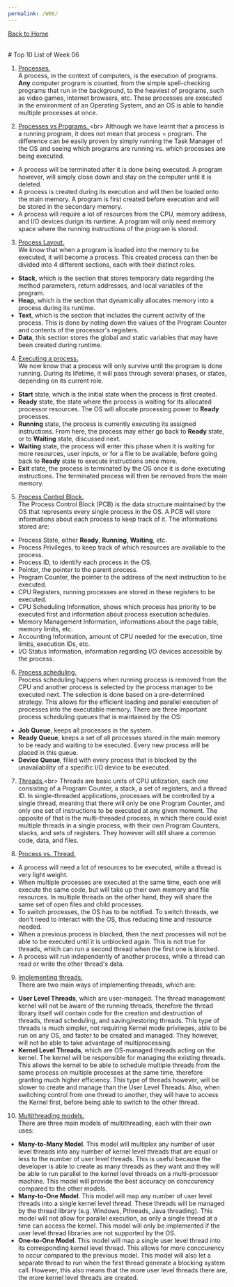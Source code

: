 ```yaml
---
permalink: /W06/
---
```

[Back to Home](../)

<br>
# Top 10 List of Week 06

1. [Processes.](https://techterms.com/definition/process)<br>
A process, in the context of computers, is the execution of programs. **Any** computer program is counted, from the simple spell-checking programs that run in the background, to the heaviest of programs, such as video games, internet browsers, etc. These processes are executed in the environment of an Operating System, and an OS is able to handle multiple processes at once. 

2. [Processes vs Programs. ](https://www.geeksforgeeks.org/difference-between-program-and-process/#:~:text=Program%20contains%20a%20set%20of,instance%20of%20an%20executing%20program.&text=2.-,Program%20is%20a%20passive%20entity%20as%20it%20resides%20in%20the,loaded%20into%20the%20main%20memory.)<br>
Although we have learnt that a process is a running program, it does not mean that process = program. The difference can be easily proven by simply running the Task Manager of the OS and seeing which programs are running vs. which processes are being executed.
* A process will be terminated after it is done being executed. A program however, will simply close down and stay on the computer until it is deleted.
* A process is created during its execution and will then be loaded onto the main memory. A program is first created before execution and will be stored in the secondary memory.
* A process will require a lot of resources from the CPU, memory address, and I/O devices durign its runtime. A program will only need memory space where the running instructions of the program is stored.

3. [Process Layout.](https://www.tutorialspoint.com/operating_system/os_processes.htm)<br>
We know that when a program is loaded into the memory to be executed, it will become a process. This created process can then be divided into 4 different sections, each with their distinct roles.
* **Stack**, which is the section that stores temporary data regarding the method parameters, return addresses, and local variables of the program.
* **Heap**, which is the section that dynamically allocates memory into a process during its runtime.
* **Text**, which is the section that includes the current activity of the process. This is done by noting down the values of the Program Counter and contents of the processor's registers.
* **Data**, this section stores the global and static variables that may have been created during runtime.

4. [Executing a process.](https://www.tutorialspoint.com/operating_system/os_processes.htm)<br>
We now know that a process will only survive until the program is done running. During its lifetime, it will pass through several phases, or states, depending on its current role.
* **Start** state, which is the initial state when the process is first created.
* **Ready** state, the state where the process is waiting for its allocated processor resources. The OS will allocate processing power to **Ready** processes.
* **Running** state, the process is currently executing its assigned instructions. From here, the process may either go back to **Ready** state, or to **Waiting** state, discussed next.
* **Waiting** state, the process will enter this phase when it is waiting for more resources, user inputs, or for a file to be available, before going back to **Ready** state to execute instructions once more.
* **Exit** state, the process is terminated by the OS once it is done executing instructions. The terminated process will then be removed from the main memory.


5. [Process Control Block.](https://www.tutorialspoint.com/operating_system/os_processes.htm)<br>
The Process Control Block (PCB) is the data structure maintained by the OS that represents every single process in the OS. A PCB will store informations about each process to keep track of it. The informations stored are:
* Process State, either **Ready**, **Running**, **Waiting**, etc.
* Process Privileges, to keep track of which resources are available to the process.
* Process ID, to identify each process in the OS.
* Pointer, the pointer to the parent process.
* Program Counter, the pointer to the address of the next instruction to be executed.
* CPU Registers, running processes are stored in these registers to be executed.
* CPU Scheduling Information, shows which process has priority to be executed first and information about process execution schedules.
* Memory Management Information, informations about the page table, memory limits, etc.
* Accounting Information, amount of CPU needed for the execution, time limits, execution IDs, etc.
* I/O Status Information, information regarding I/O devices accessible by the process.

6. [Process scheduling.](https://www.tutorialspoint.com/operating_system/os_process_scheduling.htm)<br>
Process scheduling happens when running process is removed from the CPU and another process is selected by the process manager to be executed next. The selection is done based on a pre-determined strategy. This allows for the efficient loading and parallel execution of processes into the executable memory. There are three important process scheduling queues that is maintained by the OS:
* **Job Queue**, keeps all processes in the system.
* **Ready Queue**, keeps a set of all processes stored in the main memory to be ready and waiting to be executed. Every new process will be placed in this queue.
* **Device Queue**, filled with every process that is blocked by the unavailability of a specific I/O device to be executed.

7. [Threads.](https://www.cs.uic.edu/~jbell/CourseNotes/OperatingSystems/4_Threads.html#:~:text=A%20thread%20is%20a%20basic,out%20at%20any%20given%20time.)<br>
Threads are basic units of CPU utilization, each one consisting of a Program Counter, a stack, a set of registers, and a thread ID. In single-threaded applications, processes will be controlled by a single thread, meaning that there will only be one Program Counter, and only one set of instructions to be executed at any given moment. The opposite of that is the multi-threaded process, in which there could exist multiple threads in a single process, with their own Program Counters, stacks, and sets of registers. They however will still share a common code, data, and files.

8. [Process vs. Thread.](https://www.tutorialspoint.com/operating_system/os_multi_threading.htm)<br>
* A process will need a lot of resources to be executed, while a thread is very light weight.
* When multiple processes are executed at the same time, each one will execute the same code, but will take up their own memory and file resources. In multiple threads on the other hand, they will share the same set of open files and child processes.
* To switch processes, the OS has to be notified. To switch threads, we don't need to interact with the OS, thus reducing time and resource needed.
* When a previous process is blocked, then the next processes will not be able to be executed until it is unblocked again. This is not true for threads, which can run a second thread when the first one is blocked.
* A process will run independently of another process, while a thread can read or write the other thread's data. 

9. [Implementing threads.](https://www.tutorialspoint.com/operating_system/os_multi_threading.htm)<br>
There are two main ways of implementing threads, which are:
* **User Level Threads**, which are user-managed. The thread management kernel will not be aware of the running threads, therefore the thread library itself will contain code for the creation and destruction of threads, thread scheduling, and saving/restoring threads. This type of threads is much simpler, not requiring Kernel mode privileges, able to be run on any OS, and faster to be created and managed. They however, will not be able to take advantage of multiprocessing.
* **Kernel Level Threads**, which are OS-managed threads acting on the kernel. The kernel will be responsible for managing the existing threads. This allows the kernel to be able to schedule multiple threads from the same process on multiple processes at the same time, therefore granting much higher efficiency. This type of threads however, will be slower to create and manage than the User Level Threads. Also, when switching control from one thread to another, they will have to access the Kernel first, before being able to switch to the other thread.

10. [Multithreading models.](https://www.tutorialspoint.com/operating_system/os_multi_threading.htm)<br>
There are three main models of multithreading, each with their own uses:
* **Many-to-Many Model**. This model will multiplex any number of user level threads into any number of kernel level threads that are equal or less to the number of user level threads. This is useful because the developer is able to create as many threads as they want and they will be able to run parallel to the kernel level threads on a multi-processor machine. This model will provide the best accuracy on conccurency compared to the other models.
* **Many-to-One Model**. This model will map any number of user level threads into a single kernel level thread. These threads will be managed by the thread library (e.g. Windows, Pthreads, Java threading). This model will not allow for parallel execution, as only a single thread at a time can access the kernel. This model will only be implemented if the user level thread libraries are not supported by the OS.
* **One-to-One Model**. This model will map a single user level thread into its corresponding kernel level thread. This allows for more conccurency to occur compared to the previous model. This model will also let a separate thread to run when the first thread generate a blocking system call. However, this also means that the more user level threads there are, the more kernel level threads are created.
